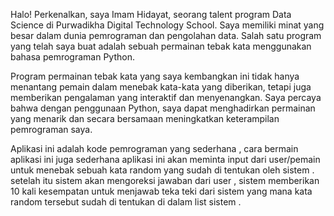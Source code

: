 Halo! Perkenalkan, saya Imam Hidayat, seorang talent program Data Science di Purwadikha Digital Technology School. Saya memiliki minat yang besar dalam dunia pemrograman dan pengolahan data. Salah satu program yang telah saya buat adalah sebuah permainan tebak kata menggunakan bahasa pemrograman Python.

Program permainan tebak kata yang saya kembangkan ini tidak hanya menantang pemain dalam menebak kata-kata yang diberikan, tetapi juga memberikan pengalaman yang interaktif dan menyenangkan. Saya percaya bahwa dengan penggunaan Python, saya dapat menghadirkan permainan yang menarik dan secara bersamaan meningkatkan keterampilan pemrograman saya.

Aplikasi ini adalah kode pemrograman yang sederhana , cara bermain aplikasi ini juga sederhana aplikasi ini akan meminta input dari user/pemain untuk menebak sebuah kata random yang sudah di tentukan oleh sistem . setelah itu sistem akan mengoreksi jawaban dari user , sistem memberikan 10 kali kesempatan untuk menjawab teka teki dari sistem yang mana kata random tersebut sudah di tentukan di dalam list sistem .

